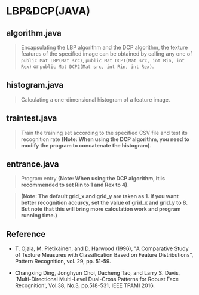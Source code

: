 # LBP&DCP(JAVA)

## algorithm.java

>Encapsulating the LBP algorithm and the DCP algorithm, the texture features of the specified image can be obtained by calling any one of  `public Mat LBP(Mat src)`, `public Mat DCP1(Mat src, int Rin, int Rex)` or `public Mat DCP2(Mat src, int Rin, int Rex)`.

## histogram.java

>Calculating a one-dimensional histogram of a feature image.

## traintest.java

>Train the training set according to the specified CSV file and test its recognition rate **(Note: When using the DCP algorithm, you need to modify the program to concatenate the histogram)**.

## entrance.java

>Program entry **(Note: When using the DCP algorithm, it is recommended to set Rin to 1 and Rex to 4)**.

>**(Note: The default grid_x and grid_y are taken as 1. If you want better recognition accurcy, set the value of grid_x and grid_y to 8. But note that this will bring more calculation work and program running time.)**

## Reference

* T. Ojala, M. Pietikäinen, and D. Harwood (1996), "A Comparative Study of Texture Measures with Classification Based on Feature Distributions", Pattern Recognition, vol. 29, pp. 51-59.

* Changxing Ding, Jonghyun Choi, Dacheng Tao, and Larry S. Davis, `Multi-Directional Multi-Level Dual-Cross Patterns for Robust Face Recognition', Vol.38, No.3, pp.518-531, IEEE TPAMI 2016.
